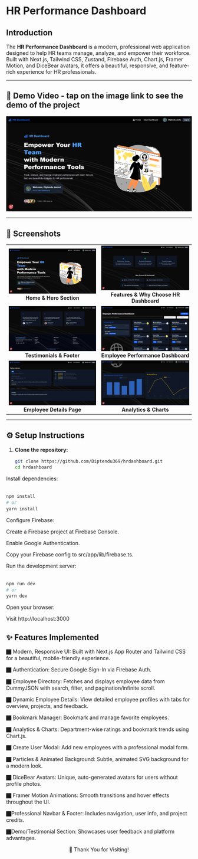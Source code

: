 # HR Performance Dashboard

## Introduction

The **HR Performance Dashboard** is a modern, professional web application designed to help HR teams manage, analyze, and empower their workforce. Built with Next.js, Tailwind CSS, Zustand, Firebase Auth, Chart.js, Framer Motion, and DiceBear avatars, it offers a beautiful, responsive, and feature-rich experience for HR professionals.

---

## 🎥 Demo Video - tap on the image link to see the demo of the project


<div align="center">
  <a href="https://youtu.be/v9t57R1fwmw" target="_blank">
    <img src="https://github.com/Diptendu369/hrdashboard/blob/main/public/Screenshot%202025-05-27%20224723.png" alt="Watch the demo" width="600"/>
  </a>
</div>


---

## 📸 Screenshots

<table>
  <tr>
    <td align="center">
      <img src="https://github.com/Diptendu369/hrdashboard/blob/main/public/Screenshot%202025-05-27%20224723.png" alt="Home & Hero Section" width="100%"/><br/>
      <b>Home & Hero Section</b>
    </td>
    <td align="center">
      <img src="https://github.com/Diptendu369/hrdashboard/blob/main/public/Screenshot%202025-05-27%20224747.png" alt="Features Section" width="100%"/><br/>
      <b>Features & Why Choose HR Dashboard</b>
    </td>
  </tr>
  <tr>
    <td align="center">
      <img src="https://github.com/Diptendu369/hrdashboard/blob/main/public/Screenshot%202025-05-27%20224807.png" alt="Testimonials & Footer" width="100%"/><br/>
      <b>Testimonials & Footer</b>
    </td>
    <td align="center">
      <img src="https://github.com/Diptendu369/hrdashboard/blob/main/public/Screenshot%202025-05-27%20224840.png" alt="Employee Performance Dashboard" width="100%"/><br/>
      <b>Employee Performance Dashboard</b>
    </td>
  </tr>
  <tr>
    <td align="center">
      <img src="https://github.com/Diptendu369/hrdashboard/blob/main/public/Screenshot%202025-05-28%20020923.png" alt="Employee Details Page" width="100%"/><br/>
      <b>Employee Details Page</b>
    </td>
    <td align="center">
      <img src="https://github.com/Diptendu369/hrdashboard/blob/main/public/Screenshot%202025-05-27%20225529.png" alt="Analytics & Charts" width="100%"/><br/>
      <b>Analytics & Charts</b>
    </td>
  </tr>
</table>



---

## ⚙️ Setup Instructions

1. **Clone the repository:**
   ```bash
   git clone https://github.com/Diptendu369/hrdashboard.git
   cd hrdashboard
Install dependencies:

```bash

npm install
# or
yarn install
```
Configure Firebase:

Create a Firebase project at Firebase Console.

Enable Google Authentication.

Copy your Firebase config to src/app/lib/firebase.ts.

Run the development server:

```bash

npm run dev
# or
yarn dev
```
Open your browser:

Visit http://localhost:3000

## ✨ Features Implemented

🏿 Modern, Responsive UI: Built with Next.js App Router and Tailwind CSS for a beautiful, mobile-friendly experience.

🏿 Authentication: Secure Google Sign-In via Firebase Auth.

🏿 Employee Directory: Fetches and displays employee data from DummyJSON with search, filter, and pagination/infinite scroll.

🏿 Dynamic Employee Details: View detailed employee profiles with tabs for overview, projects, and feedback.

🏿 Bookmark Manager: Bookmark and manage favorite employees.

🏿 Analytics & Charts: Department-wise ratings and bookmark trends using Chart.js.

🏿 Create User Modal: Add new employees with a professional modal form.

🏿 Particles & Animated Background: Subtle, animated SVG background for a modern look.

🏿 DiceBear Avatars: Unique, auto-generated avatars for users without profile photos.

🏿 Framer Motion Animations: Smooth transitions and hover effects throughout the UI.

🏿Professional Navbar & Footer: Includes navigation, user info, and project credits.

🏿Demo/Testimonial Section: Showcases user feedback and platform advantages.

<div align="center">
🙏 Thank You for Visiting!
</div>
